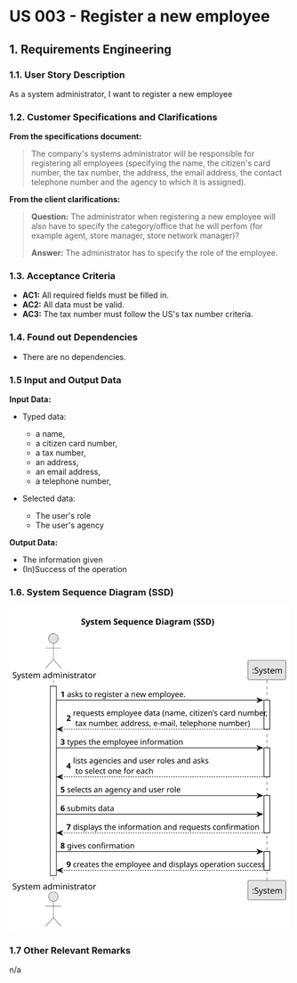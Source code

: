 # US 003 - Register a new employee

## 1. Requirements Engineering


### 1.1. User Story Description


As a system administrator, I want to register a new employee


### 1.2. Customer Specifications and Clarifications 


**From the specifications document:**

>	The company's systems administrator will be responsible for registering all employees (specifying the name, the citizen's card number, the tax number, the address, the email address, the contact telephone number and the agency to which it is assigned).


**From the client clarifications:**

>	**Question:** The administrator when registering a new employee will also have to specify the category/office that he will perfom (for example agent, store manager, store network manager)?
>  
>	**Answer:** The administrator has to specify the role of the employee.


### 1.3. Acceptance Criteria


* **AC1:** All required fields must be filled in.
* **AC2:** All data must be valid.
* **AC3:** The tax number must follow the US's tax number criteria.


### 1.4. Found out Dependencies

* There are no dependencies.

### 1.5 Input and Output Data

**Input Data:**

* Typed data:
	* a name, 
	* a citizen card number, 
	* a tax number,
	* an address,
	* an email address,
	* a telephone number,

* Selected data:
	* The user's role
	* The user's agency

**Output Data:**

* The information given
* (In)Success of the operation

### 1.6. System Sequence Diagram (SSD)

![System Sequence Diagram - Alternative One](svg/us003-system-sequence-diagram.svg)

### 1.7 Other Relevant Remarks

n/a